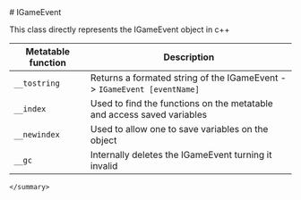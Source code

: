 <type name="IGameEvent" category="classfunc" is="class">
	<summary>
# IGameEvent

This class directly represents the IGameEvent object in c++<br>

<added version="0.5"></added>

| Metatable function | Description |
|-------|------|
| `__tostring` | Returns a formated string of the IGameEvent -> `IGameEvent [eventName]` |
| `__index` | Used to find the functions on the metatable and access saved variables |
| `__newindex` | Used to allow one to save variables on the object |
| `__gc` | Internally deletes the IGameEvent turning it invalid |
	</summary>
</type>